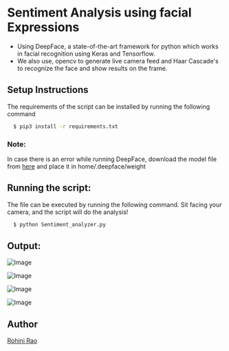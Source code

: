# Sentiment Analysis using facial Expressions

- Using DeepFace, a state-of-the-art framework for python which works in facial recognition using Keras and Tensorflow.
- We also use, opencv to generate live camera feed and Haar Cascade's to recognize the face and show results on the frame.

## Setup Instructions

The requirements of the script can be installed by running the following command

```sh
  $ pip3 install -r requirements.txt
```

### Note: 
In case there is an error while running DeepFace, download the model file from [here](https://drive.google.com/uc?id=13iUHHP3SlNg53qSuQZDdHDSDNdBP9nwy) and place it in home/.deepface/weight

## Running the script:

The file can be executed by running the following command. Sit facing your camera, and the script will do the analysis!

```sh
  $ python Sentiment_analyzer.py
```

## Output:

![Image](https://i.imgur.com/ogcJZ6I.png)

![Image](https://i.imgur.com/ni4oT0C.png)

![Image](https://i.imgur.com/cwqztXb.png)

![Image](https://i.imgur.com/sH35Gqf.png)

## Author

[Rohini Rao](https://github.com/RohiniRG)

